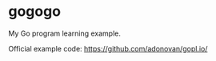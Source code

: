 # gogogo
My Go program learning example. 

Official example code:
https://github.com/adonovan/gopl.io/

